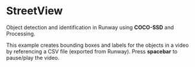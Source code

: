 # StreetView

Object detection and identification in Runway using **COCO-SSD** and Processing. 

This example creates bounding boxes and labels for the objects in a video by referencing a CSV file (exported from Runway). Press **spacebar** to pause/play the video.